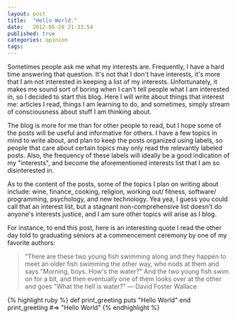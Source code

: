 ```yaml
---
layout: post
title:  "Hello World."
date:   2012-05-28 21:33:54
published: true
categories: opinion
tags: 
---
```


Sometimes people ask me what my interests are. Frequently, I have a hard time answering that question. 
It's not that I don't have interests, it's more that I am not interested in keeping a list of my 
interests. Unfortunately, it makes me sound sort of boring when I can't tell people what I am 
interested in, so I decided to start this blog. Here I will write about things that interest me: 
articles I read, things I am learning to do, and sometimes, simply stream of consciousness about 
stuff I am thinking about.

The blog is more for me than for other people to read, but I hope some of the posts will be useful 
and informative for others. I have a few topics in mind to write about, and plan to keep the posts 
organized using labels, so people that care about certain topics may only read the relevantly labeled 
posts. Also, the frequency of these labels will ideally be a good indication of my "interests", and 
become the aforementioned interests list that I am so disinterested in. 

As to the content of the posts, some of the topics I plan on writing about include: wine, finance, 
cooking, religion, working out/ fitness, software/ programming, psychology, and new technology. 
Yea yea, I guess you could call that an interest list, but a stagnant non-comprehensive list 
doesn't do anyone's interests justice, and I am sure other topics will arise as I blog. 

For instance, to end this post, here is an interesting quote I read the other day told to graduating 
seniors at a commencement ceremony by one of my favorite authors:

> “There are these two young fish swimming along and they happen to meet 
> an older fish swimming the other way, who nods at them and says 
> "Morning, boys. How's the water?" And the two young fish swim on for a 
> bit, and then eventually one of them looks over at the other and goes 
> "What the hell is water?"
> ― David Foster Wallace

{% highlight ruby %}
def print_greeting
  puts "Hello World"
end
print_greeting
#=> "Hello World"
{% endhighlight %}

